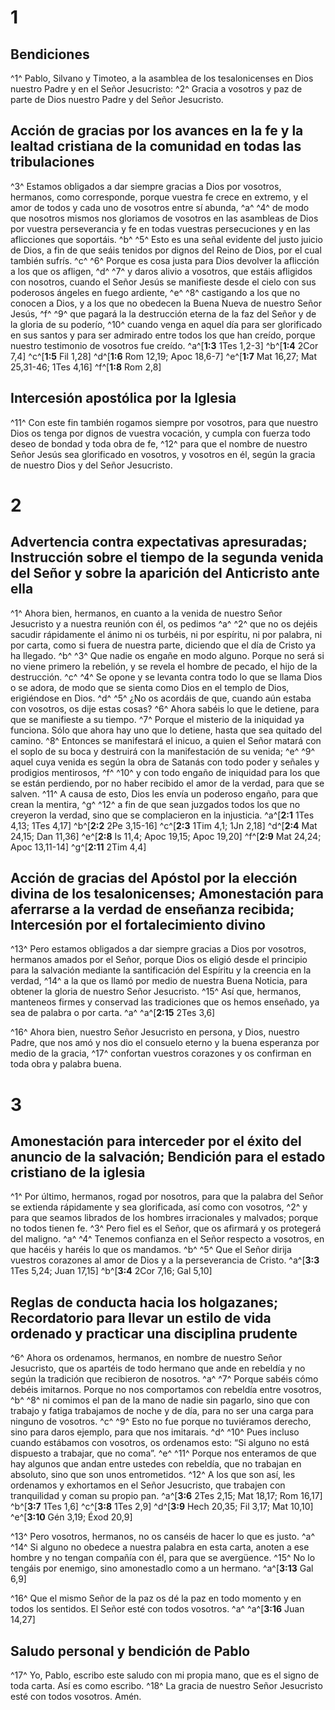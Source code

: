 # 1 
## Bendiciones
^1^ Pablo, Silvano y Timoteo, a la asamblea de los tesalonicenses en Dios nuestro Padre y en el Señor Jesucristo: ^2^ Gracia a vosotros y paz de parte de Dios nuestro Padre y del Señor Jesucristo. 

## Acción de gracias por los avances en la fe y la lealtad cristiana de la comunidad en todas las tribulaciones
^3^ Estamos obligados a dar siempre gracias a Dios por vosotros, hermanos, como corresponde, porque vuestra fe crece en extremo, y el amor de todos y cada uno de vosotros entre sí abunda, ^a^ ^4^ de modo que nosotros mismos nos gloriamos de vosotros en las asambleas de Dios por vuestra perseverancia y fe en todas vuestras persecuciones y en las aflicciones que soportáis. ^b^ ^5^ Esto es una señal evidente del justo juicio de Dios, a fin de que seáis tenidos por dignos del Reino de Dios, por el cual también sufrís. ^c^ ^6^ Porque es cosa justa para Dios devolver la aflicción a los que os afligen, ^d^ ^7^ y daros alivio a vosotros, que estáis afligidos con nosotros, cuando el Señor Jesús se manifieste desde el cielo con sus poderosos ángeles en fuego ardiente, ^e^ ^8^ castigando a los que no conocen a Dios, y a los que no obedecen la Buena Nueva de nuestro Señor Jesús, ^f^ ^9^ que pagará la la destrucción eterna de la faz del Señor y de la gloria de su poderío, ^10^ cuando venga en aquel día para ser glorificado en sus santos y para ser admirado entre todos los que han creído, porque nuestro testimonio de vosotros fue creído.
^a^[**1:3** 1Tes 1,2-3] ^b^[**1:4** 2Cor 7,4] ^c^[**1:5** Fil 1,28] ^d^[**1:6** Rom 12,19; Apoc 18,6-7] ^e^[**1:7** Mat 16,27; Mat 25,31-46; 1Tes 4,16] ^f^[**1:8** Rom 2,8]

## Intercesión apostólica por la Iglesia
^11^ Con este fin también rogamos siempre por vosotros, para que nuestro Dios os tenga por dignos de vuestra vocación, y cumpla con fuerza todo deseo de bondad y toda obra de fe, ^12^ para que el nombre de nuestro Señor Jesús sea glorificado en vosotros, y vosotros en él, según la gracia de nuestro Dios y del Señor Jesucristo. 

# 2 
## Advertencia contra expectativas apresuradas; Instrucción sobre el tiempo de la segunda venida del Señor y sobre la aparición del Anticristo ante ella
^1^ Ahora bien, hermanos, en cuanto a la venida de nuestro Señor Jesucristo y a nuestra reunión con él, os pedimos ^a^ ^2^ que no os dejéis sacudir rápidamente el ánimo ni os turbéis, ni por espíritu, ni por palabra, ni por carta, como si fuera de nuestra parte, diciendo que el día de Cristo ya ha llegado. ^b^ ^3^ Que nadie os engañe en modo alguno. Porque no será si no viene primero la rebelión, y se revela el hombre de pecado, el hijo de la destrucción. ^c^ ^4^ Se opone y se levanta contra todo lo que se llama Dios o se adora, de modo que se sienta como Dios en el templo de Dios, erigiéndose en Dios. ^d^ ^5^ ¿No os acordáis de que, cuando aún estaba con vosotros, os dije estas cosas? ^6^ Ahora sabéis lo que le detiene, para que se manifieste a su tiempo. ^7^ Porque el misterio de la iniquidad ya funciona. Sólo que ahora hay uno que lo detiene, hasta que sea quitado del camino. ^8^ Entonces se manifestará el inicuo, a quien el Señor matará con el soplo de su boca y destruirá con la manifestación de su venida; ^e^ ^9^ aquel cuya venida es según la obra de Satanás con todo poder y señales y prodigios mentirosos, ^f^ ^10^ y con todo engaño de iniquidad para los que se están perdiendo, por no haber recibido el amor de la verdad, para que se salven. ^11^ A causa de esto, Dios les envía un poderoso engaño, para que crean la mentira, ^g^ ^12^ a fin de que sean juzgados todos los que no creyeron la verdad, sino que se complacieron en la injusticia.
^a^[**2:1** 1Tes 4,13; 1Tes 4,17] ^b^[**2:2** 2Pe 3,15-16] ^c^[**2:3** 1Tim 4,1; 1Jn 2,18] ^d^[**2:4** Mat 24,15; Dan 11,36] ^e^[**2:8** Is 11,4; Apoc 19,15; Apoc 19,20] ^f^[**2:9** Mat 24,24; Apoc 13,11-14] ^g^[**2:11** 2Tim 4,4]

## Acción de gracias del Apóstol por la elección divina de los tesalonicenses; Amonestación para aferrarse a la verdad de enseñanza recibida; Intercesión por el fortalecimiento divino
^13^ Pero estamos obligados a dar siempre gracias a Dios por vosotros, hermanos amados por el Señor, porque Dios os eligió desde el principio para la salvación mediante la santificación del Espíritu y la creencia en la verdad, ^14^ a la que os llamó por medio de nuestra Buena Noticia, para obtener la gloria de nuestro Señor Jesucristo. ^15^ Así que, hermanos, manteneos firmes y conservad las tradiciones que os hemos enseñado, ya sea de palabra o por carta. ^a^ 
^a^[**2:15** 2Tes 3,6]

^16^ Ahora bien, nuestro Señor Jesucristo en persona, y Dios, nuestro Padre, que nos amó y nos dio el consuelo eterno y la buena esperanza por medio de la gracia, ^17^ confortan vuestros corazones y os confirman en toda obra y palabra buena. 

# 3 
## Amonestación para interceder por el éxito del anuncio de la salvación; Bendición para el estado cristiano de la iglesia
^1^ Por último, hermanos, rogad por nosotros, para que la palabra del Señor se extienda rápidamente y sea glorificada, así como con vosotros, ^2^ y para que seamos librados de los hombres irracionales y malvados; porque no todos tienen fe. ^3^ Pero fiel es el Señor, que os afirmará y os protegerá del maligno. ^a^ ^4^ Tenemos confianza en el Señor respecto a vosotros, en que hacéis y haréis lo que os mandamos. ^b^ ^5^ Que el Señor dirija vuestros corazones al amor de Dios y a la perseverancia de Cristo.
^a^[**3:3** 1Tes 5,24; Juan 17,15] ^b^[**3:4** 2Cor 7,16; Gal 5,10]

## Reglas de conducta hacia los holgazanes; Recordatorio para llevar un estilo de vida ordenado y practicar una disciplina prudente
^6^ Ahora os ordenamos, hermanos, en nombre de nuestro Señor Jesucristo, que os apartéis de todo hermano que ande en rebeldía y no según la tradición que recibieron de nosotros. ^a^ ^7^ Porque sabéis cómo debéis imitarnos. Porque no nos comportamos con rebeldía entre vosotros, ^b^ ^8^ ni comimos el pan de la mano de nadie sin pagarlo, sino que con trabajo y fatiga trabajamos de noche y de día, para no ser una carga para ninguno de vosotros. ^c^ ^9^ Esto no fue porque no tuviéramos derecho, sino para daros ejemplo, para que nos imitarais. ^d^ ^10^ Pues incluso cuando estábamos con vosotros, os ordenamos esto: “Si alguno no está dispuesto a trabajar, que no coma”. ^e^ ^11^ Porque nos enteramos de que hay algunos que andan entre ustedes con rebeldía, que no trabajan en absoluto, sino que son unos entrometidos. ^12^ A los que son así, les ordenamos y exhortamos en el Señor Jesucristo, que trabajen con tranquilidad y coman su propio pan. 
^a^[**3:6** 2Tes 2,15; Mat 18,17; Rom 16,17] ^b^[**3:7** 1Tes 1,6] ^c^[**3:8** 1Tes 2,9] ^d^[**3:9** Hech 20,35; Fil 3,17; Mat 10,10] ^e^[**3:10** Gén 3,19; Éxod 20,9]

^13^ Pero vosotros, hermanos, no os canséis de hacer lo que es justo. ^a^ ^14^ Si alguno no obedece a nuestra palabra en esta carta, anoten a ese hombre y no tengan compañía con él, para que se avergüence. ^15^ No lo tengáis por enemigo, sino amonestadlo como a un hermano. 
^a^[**3:13** Gal 6,9]

^16^ Que el mismo Señor de la paz os dé la paz en todo momento y en todos los sentidos. El Señor esté con todos vosotros. ^a^ 
^a^[**3:16** Juan 14,27]

## Saludo personal y bendición de Pablo
^17^ Yo, Pablo, escribo este saludo con mi propia mano, que es el signo de toda carta. Así es como escribo. ^18^ La gracia de nuestro Señor Jesucristo esté con todos vosotros. Amén. 